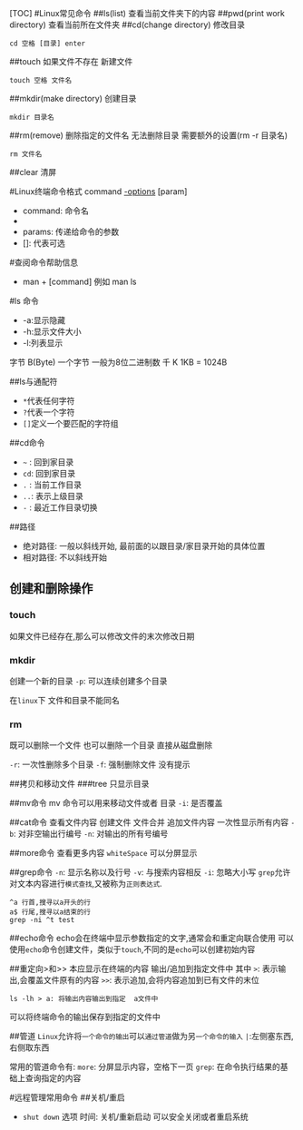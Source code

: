 [TOC]
#Linux常见命令
##ls(list)
查看当前文件夹下的内容
##pwd(print work directory)
查看当前所在文件夹
##cd(change directory)
修改目录

```
cd 空格 [目录] enter
```

##touch
如果文件不存在 新建文件

```
touch 空格 文件名
```
##mkdir(make directory)
创建目录

```
mkdir 目录名
```
##rm(remove) 
删除指定的文件名
无法删除目录 需要额外的设置(rm -r 目录名)
```
rm 文件名
```
##clear
清屏

#Linux终端命令格式
command [-options] [param]
* command: 命令名
* [-options]: 选项
* params: 传递给命令的参数
* []: 代表可选

#查阅命令帮助信息
* man + [command] 例如 man ls 

#ls 命令
* -a:显示隐藏
* -h:显示文件大小
* -l:列表显示

字节  B(Byte) 一个字节 一般为8位二进制数
千    K      1KB = 1024B

##ls与通配符
* `*`代表任何字符
* `?`代表一个字符
* `[]`定义一个要匹配的字符组

##cd命令
* `~` : 回到家目录
* `cd`: 回到家目录
* `.` : 当前工作目录
* `..`: 表示上级目录
* `-` : 最近工作目录切换

##路径
* 绝对路径: 一般以斜线开始, 最前面的以跟目录/家目录开始的具体位置 
* 相对路径: 不以斜线开始

## 创建和删除操作
### touch
如果文件已经存在,那么可以修改文件的末次修改日期
### mkdir
创建一个新的目录
`-p`: 可以连续创建多个目录

在`linux`下 文件和目录不能同名

### rm
既可以删除一个文件 也可以删除一个目录 直接从磁盘删除

`-r`: 一次性删除多个目录
`-f`: 强制删除文件 没有提示

##拷贝和移动文件
###tree 
只显示目录

##mv命令
mv 命令可以用来移动文件或者 目录
`-i`: 是否覆盖

##cat命令 
查看文件内容 创建文件 文件合并 追加文件内容 
一次性显示所有内容 
`-b`: 对非空输出行编号
`-n`: 对输出的所有号编号

##more命令
查看更多内容 `whiteSpace`
可以分屏显示 

##grep命令
`-n`: 显示名称以及行号
`-v`: 与搜索内容相反
`-i`: 忽略大小写
`grep`允许对文本内容进行`模式查找`,又被称为`正则表达式`.

```
^a 行首,搜寻以a开头的行
a$ 行尾,搜寻以a结束的行
grep -ni ^t test
```
##echo命令
echo会在终端中显示参数指定的文字,通常会和重定向联合使用
可以使用`echo`命令创建文件，类似于`touch`,不同的是`echo`可以创建初始内容

##重定向>和>>
本应显示在终端的内容 输出/追加到指定文件中
其中
`>`: 表示输出,会覆盖文件原有的内容
`>>`: 表示追加,会将内容追加到已有文件的末位

```
ls -lh > a: 将输出内容输出到指定	a文件中
```
可以将终端命令的输出保存到指定的文件中

##管道
`Linux`允许将`一个命令的输出`可以`通过管道`做为另`一个命令的输入`
`|`:左侧塞东西,右侧取东西

常用的管道命令有:
`more`: 分屏显示内容，空格下一页 
`grep`: 在命令执行结果的基础上查询指定的内容

#远程管理常用命令
##关机/重启
* `shut down` 选项 时间: 关机/重新启动
可以安全关闭或者重启系统










